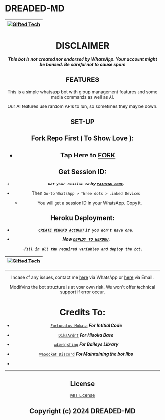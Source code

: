 # DREADED-MD

<div align="center">

| [![Gifted Tech](https://telegra.ph/file/54efddccf41281ad7ec51.jpg?lenght=50width=50)](https://github.com/mouricedevs)|
|----|


# DISCLAIMER

***This bot is not created nor endorsed by WhatsApp. Your account might be banned. Be careful not to cause spam***

## FEATURES
This is a simple whatsapp bot with group management features and some media commands as well as AI.

Our AI features use random APIs to run, so sometimes they may be down.

## SET-UP

## Fork Repo First ( To Show Love ):

<h2 align="center">   

- Tap Here to  [FORK](https://github.com/mouricedevs/dreaded-md/fork)


## Get Session ID:


- ***`Get your Session Id` by  [`PAIRING CODE`](https://dreaded-session.onrender.com/pair).***

- Then `Go-to WhatsApp > Three dots > Linked Devices`
   - You will get a session ID in your WhatsApp. Copy it.

## Heroku Deployment:

   - ***[`CREATE HEROKU ACCOUNT`](https://signup.heroku.com/) `if you don't have one.`***


- ***Now [`DEPLOY TO HEROKU`](https://dashboard.heroku.com/new?template=https://github.com/mouricedevs/dreaded-md).***

-***`Fill in all the required variables and deploy the bot.`***




<div align="center">

| [![Gifted Tech](https://github.com/mouricedevs.png?lenght=50width=50)](https://github.com/mouricedevs)|
|----|


---

Incase of any issues, contact me  [here](https://wa.me/message/NHCZC5DSOEUXB1) via WhatsApp or [here](admin@giftedtechnexus.co.ke) via Email.

Modifying the bot structure is at your own risk. We won't offer technical support if error occur.

# Credits To:

* [`Fortunatus Mokata`](https://github.com/fortunatusmokaya) ***For Intitial Code***
* [`DikaArdnt`](https://github.com/DikaArdnt) ***For Hisoka Base***
* [`Adiwajshing`](https://github.com/WhiskeySockets/Baileys) ***For Baileys Library***
* [`WaSocket Discord`](https://discord.gg/WeJM5FP9GG) ***For Maintaining the bot libs***

* 

---

## License

[MIT License](https://github.com/mouricedevs/dreaded-md/blob/main/LICENSE)

Copyright (c) 2024 DREADED-MD
---



